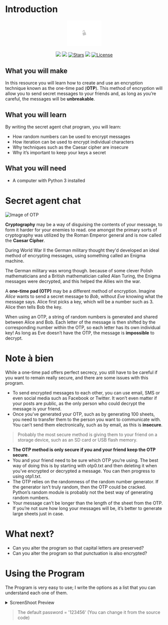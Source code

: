 # Introduction

  <p align="center"><img src="./Data/original.gif" width="110"></p>

<p align="center">
    <a href="https://github.com/RabihND/SecretMsg/graphs/contributors" alt="Contributers">
        <img src="https://img.shields.io/github/contributors/RabihND/AP2021-2022-Final?color=6fd671&logo=WhiteSource&style=for-the-badge" /></a>
    <a href="https://github.com/RabihND/SecretMsg//network/members" alt="Forks">
        <img src="https://img.shields.io/github/forks/RabihND/SecretMsg?color=cccccc&logo=Node-RED&style=for-the-badge" /></a>
    <a href=" https://github.com/RabihND/SecretMsg/stargazers">
        <img src="https://img.shields.io/github/stars/RabihND/SecretMsg?color=8e6be8&logo=Ethereum&logoColor=8e6be8&style=for-the-badge" alt="Stars" /></a>
    <a alt="Visitors">
        <img src="https://visitor-badge-reloaded.herokuapp.com/badge?page_id=RabihND/SecretMsg?color=14adfa&logo=Android&style=for-the-badge" /></a>
    <a href="https://github.com/RabihND/SecretMsg/master/LICENSE.txt">
        <img src="https://img.shields.io/github/license/RabihND/SecretMsg?color=%2363afdb&logo=letsencrypt&style=for-the-badge" alt="License"></a>
</p>


## What you will make

In this resource you will learn how to create and use an encryption technique known as the one-time pad (**OTP**). This method of encryption will allow you to send secret messages to your friends and, as long as you’re careful, the messages will be **unbreakable**.

## What you will learn

By writing the secret agent chat program, you will learn:

- How random numbers can be used to encrypt messages
- How iteration can be used to encrypt individual characters
- Why techniques such as the Caesar cipher are insecure
- Why it’s important to keep your keys a secret

## What you will need
- A computer with Python 3 installed

# Secret agent chat
![Image of OTP](https://ece.uwaterloo.ca/~ece150/Projects/C.1/img/otp.1.png)

__Cryptography__ may be a way of disguising the contents of your message, to form it harder for your enemies to read. one amongst the primary sorts of cryptography was utilized by the Roman Emperor general and is now called the **Caesar Cipher**.

During World War II the German military thought they'd developed an ideal method of encrypting messages, using something called an Enigma machine.

The German military was wrong though. because of some clever Polish mathematicians and a British mathematician called Alan Turing, the Enigma messages were decrypted, and this helped the Allies win the war.

A **one-time pad (OTP)** may be a different method of encryption. 
Imagine *Alice* wants to send a secret message to *Bob*, without *Eve* knowing what the message says. Alice first picks a key, which will be a number such as 3. Alice then tells Bob the key.

When using an OTP, a string of random numbers is generated and shared between Alice and Bob. Each letter of the message is then shifted by the corresponding number within the OTP, so each letter has its own individual key! As long as Eve doesn’t have the OTP, the message is **impossible** to decrypt.

# Note à bien

While a one-time pad offers perfect secrecy, you still have to be careful if you want to remain really secure, and there are some issues with this program.

- To send encrypted messages to each other, you can use email, SMS or even social media such as Facebook or Twitter. It won’t even matter if your posts are public, as the only person who could decrypt the message is your friend.
- Once you’ve generated your OTP, such as by generating 100 sheets, you need to transfer them to the person you want to communicate with. You can’t send them electronically, such as by email, as this is **insecure**.
>Probably the most secure method is giving them to your friend on a storage device, such as an SD card or USB flash memory.
- **The OTP method is only secure if you and your friend keep the OTP secure**.
- You and your friend need to be sure which OTP you’re using. The best way of doing this is by starting with otp0.txt and then deleting it when you’ve encrypted or decrypted a message. You can then progress to using otp1.txt.
- The OTP relies on the randomness of the random number generator. If the generator isn’t truly random, then the OTP could be cracked. Python’s random module is probably not the best way of generating random numbers.
- Your message can’t be longer than the length of the sheet from the OTP. If you’re not sure how long your messages will be, it’s better to generate large sheets just in case.

# What next?

- Can you alter the program so that capital letters are preserved?
- Can you alter the program so that punctuation is also encrypted?

# Using the Program
The Program is very easy to use; I write the options as a list that you can understand each one of them.

<details>
<summary>ScreenShoot Preview</summary>
  <body>
    <img src="/Data/OTP.jpg">
  </body>
</details>

> The default password = '123456' (You can change it from the source code)


